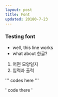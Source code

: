 ```yaml
---
layout: post
title: Font
updated: 20180-7-23
---
```


### Testing font

- well, this line works
- what about 한글?

1. 어떤 모양일지
2. 입력과 출력

'''
codes here
'''

'
code there
'